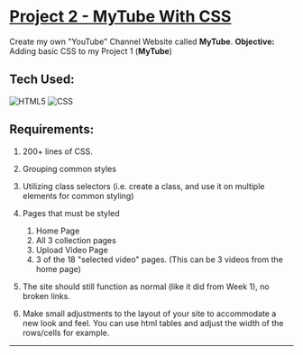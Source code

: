 # [Project 2 - MyTube **With CSS**](https://mikesz88.github.io/myTubeWithCSS/)
Create my own "YouTube" Channel Website called **MyTube**.
**Objective:** Adding basic CSS to my Project 1 (**MyTube**)


## Tech Used:
![HTML5](https://camo.githubusercontent.com/d63d473e728e20a286d22bb2226a7bf45a2b9ac6c72c59c0e61e9730bfe4168c/68747470733a2f2f696d672e736869656c64732e696f2f62616467652f48544d4c352d4533344632363f7374796c653d666f722d7468652d6261646765266c6f676f3d68746d6c35266c6f676f436f6c6f723d7768697465) ![CSS](https://camo.githubusercontent.com/3a0f693cfa032ea4404e8e02d485599bd0d192282b921026e89d271aaa3d7565/68747470733a2f2f696d672e736869656c64732e696f2f62616467652f435353332d3135373242363f7374796c653d666f722d7468652d6261646765266c6f676f3d63737333266c6f676f436f6c6f723d7768697465)

## Requirements: 
1. 200+ lines of CSS.
   
2. Grouping common styles
   
3. Utilizing class selectors (i.e. create a class, and use it on multiple elements for common styling)
   
4. Pages that must be styled
   1. Home Page
   2. All 3 collection pages
   3. Upload Video Page
   4. 3 of the 18 "selected video" pages. (This can be 3 videos from the home page)
   
5. The site should still function as normal (like it did from Week 1), no broken links.
   
6. Make small adjustments to the layout of your site to accommodate a new look and feel. You can use html tables and adjust the width of the rows/cells for example.

<hr>



